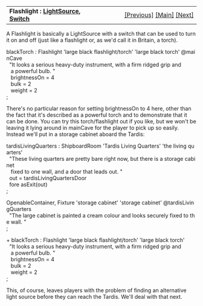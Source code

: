 <table width="100%" data-border="0" data-cellspacing="0"
data-cellpadding="3" data-bgcolor="#C0C0C0">
<colgroup>
<col style="width: 50%" />
<col style="width: 50%" />
</colgroup>
<tbody>
<tr>
<td style="text-align: left;"><strong>Flashlight : <a
href="lightsource.htm">LightSource</a>, <a
href="switch.htm">Switch</a><br />
</strong></td>
<td style="text-align: right;"><a href="lightsource.htm">[Previous]</a>
<a href="generalintroduction.htm">[Main]</a> <a
href="candle.htm">[Next]</a></td>
</tr>
</tbody>
</table>

  
A Flashlight is basically a LightSource with a switch that can be used
to turn it on and off (just like a flashlight or, as we'd call it in
Britain, a torch).  
  
blackTorch : Flashlight 'large black flashlight/torch' 'large black torch' @mainCave  
  "It looks a serious heavy-duty instrument, with a firm ridged grip and  
   a powerful bulb. "  
   brightnessOn = 4  
   bulk = 2  
   weight = 2    
;  
  
There's no particular reason for setting brightnessOn to 4 here, other
than the fact that it's described as a powerful torch and to demonstrate
that it can be done. You can try this torch/flashlight out if you like,
but we won't be leaving it lying around in mainCave for the player to
pick up so easily. Instead we'll put in a storage cabinet aboard the
Tardis:  
  
tardisLivingQuarters : ShipboardRoom 'Tardis Living Quarters' 'the living quarters'  
  "These living quarters are pretty bare right now, but there is a storage cabinet  
   fixed to one wall, and a door that leads out. "  
  out = tardisLivingQuartersDoor  
  fore asExit(out)  
;  
  
OpenableContainer, Fixture 'storage cabinet' 'storage cabinet' @tardisLivingQuarters   
  "The large cabinet is painted a cream colour and looks securely fixed to the wall. "  
;  
  
+ blackTorch : Flashlight 'large black flashlight/torch' 'large black torch'  
  "It looks a serious heavy-duty instrument, with a firm ridged grip and  
   a powerful bulb. "  
   brightnessOn = 4  
   bulk = 2  
   weight = 2    
;  
  
This, of course, leaves players with the problem of finding an
alternative light source before they can reach the Tardis. We'll deal
with that next.  
